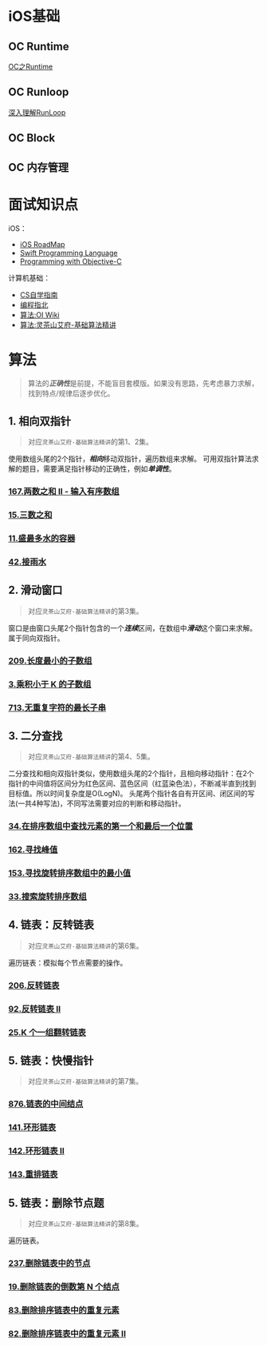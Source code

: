 # iOS基础
## OC Runtime
[OC之Runtime](https://juejin.cn/post/6914203330277769230)
## OC Runloop
[深入理解RunLoop](https://blog.ibireme.com/2015/05/18/runloop/)
## OC Block

## OC 内存管理

# 面试知识点
iOS：
- [iOS RoadMap](https://roadmap.isylar.com/)
- [Swift Programming Language](https://docs.swift.org/swift-book/documentation/the-swift-programming-language)
- [Programming with Objective-C](https://developer.apple.com/library/archive/documentation/Cocoa/Conceptual/ProgrammingWithObjectiveC/Introduction/Introduction.html#//apple_ref/doc/uid/TP40011210-CH1-SW1)

计算机基础：
- [CS自学指南](https://csdiy.wiki/)
- [编程指北](https://csguide.cn/)
- [算法:OI Wiki](https://oi-wiki.org/basic/)
- [算法:灵茶山艾府-基础算法精讲](https://space.bilibili.com/206214/channel/collectiondetail?sid=842776&ctype=0)

# 算法
> 算法的***正确性***是前提，不能盲目套模版。如果没有思路，先考虑暴力求解，找到特点/规律后逐步优化。

## 1. 相向双指针
> 对应`灵茶山艾府-基础算法精讲`的第1、2集。

使用数组头尾的2个指针，***相向***移动双指针，遍历数组来求解。
可用双指针算法求解的题目，需要满足指针移动的正确性，例如***单调性***。
### [167.两数之和 II - 输入有序数组](https://leetcode.cn/problems/two-sum-ii-input-array-is-sorted/solution/san-shu-zhi-he-bu-hui-xie-xiang-xiang-sh-6wbq/)
### [15.三数之和](https://leetcode.cn/problems/3sum/solution/shuang-zhi-zhen-xiang-bu-ming-bai-yi-ge-pno55/)
### [11.盛最多水的容器](https://leetcode.cn/problems/container-with-most-water/solution/by-endlesscheng-f0xz/)
### [42.接雨水](https://leetcode.cn/problems/trapping-rain-water/solution/zuo-liao-nbian-huan-bu-hui-yi-ge-shi-pin-ukwm/)

## 2. 滑动窗口
> 对应`灵茶山艾府-基础算法精讲`的第3集。

窗口是由窗口头尾2个指针包含的一个***连续***区间，在数组中***滑动***这个窗口来求解。属于同向双指针。
### [209.长度最小的子数组](https://leetcode.cn/problems/minimum-size-subarray-sum/solution/biao-ti-xia-biao-zong-suan-cuo-qing-kan-k81nh/)
### [3.乘积小于 K 的子数组](https://leetcode.cn/problems/subarray-product-less-than-k/solution/xia-biao-zong-suan-cuo-qing-kan-zhe-by-e-jebq/)
### [713.无重复字符的最长子串](https://leetcode.cn/problems/longest-substring-without-repeating-characters/solution/xia-biao-zong-suan-cuo-qing-kan-zhe-by-e-iaks/)

## 3. 二分查找
> 对应`灵茶山艾府-基础算法精讲`的第4、5集。

二分查找和相向双指针类似，使用数组头尾的2个指针，且相向移动指针：在2个指针的中间值将区间分为红色区间、蓝色区间（红蓝染色法），不断减半直到找到目标值。所以时间复杂度是O(LogN)。
头尾两个指针各自有开区间、闭区间的写法(一共4种写法)，不同写法需要对应的判断和移动指针。
### [34.在排序数组中查找元素的第一个和最后一个位置](https://leetcode.cn/problems/find-first-and-last-position-of-element-in-sorted-array/solution/er-fen-cha-zhao-zong-shi-xie-bu-dui-yi-g-t9l9/)
### [162.寻找峰值](https://leetcode.cn/problems/find-peak-element/solution/by-endlesscheng-9ass/)
### [153.寻找旋转排序数组中的最小值](https://leetcode.cn/problems/find-minimum-in-rotated-sorted-array/solution/by-endlesscheng-owgd/)
### [33.搜索旋转排序数组](https://leetcode.cn/problems/search-in-rotated-sorted-array/solution/by-endlesscheng-auuh/)

## 4. 链表：反转链表
> 对应`灵茶山艾府-基础算法精讲`的第6集。

遍历链表：模拟每个节点需要的操作。
### [206.反转链表](https://leetcode.cn/problems/reverse-linked-list/solution/you-xie-cuo-liao-yi-ge-shi-pin-jiang-tou-o5zy/)
### [92.反转链表 II](https://leetcode.cn/problems/reverse-linked-list-ii/solution/you-xie-cuo-liao-yi-ge-shi-pin-jiang-tou-teqq/)
### [25.K 个一组翻转链表](https://leetcode.cn/problems/reverse-nodes-in-k-group/solution/you-xie-cuo-liao-yi-ge-shi-pin-jiang-tou-plfs/)

## 5. 链表：快慢指针
> 对应`灵茶山艾府-基础算法精讲`的第7集。

### [876.链表的中间结点](https://leetcode.cn/problems/middle-of-the-linked-list/solution/mei-xiang-ming-bai-yi-ge-shi-pin-jiang-t-wzwm/)
### [141.环形链表](https://leetcode.cn/problems/linked-list-cycle/solution/mei-xiang-ming-bai-yi-ge-shi-pin-jiang-t-c4sw/)
### [142.环形链表 II](https://leetcode.cn/problems/linked-list-cycle-ii/solution/mei-xiang-ming-bai-yi-ge-shi-pin-jiang-t-nvsq/)
### [143.重排链表](https://leetcode.cn/problems/reorder-list/solution/mei-xiang-ming-bai-yi-ge-shi-pin-jiang-t-u66q/)

## 5. 链表：删除节点题
> 对应`灵茶山艾府-基础算法精讲`的第8集。

遍历链表。
### [237.删除链表中的节点](https://leetcode.cn/problems/delete-node-in-a-linked-list/solutions/2004056/ru-he-shan-chu-jie-dian-liu-fen-zhong-ga-x3kn/)
### [19.删除链表的倒数第 N 个结点](https://leetcode.cn/problems/remove-nth-node-from-end-of-list/solutions/2004057/ru-he-shan-chu-jie-dian-liu-fen-zhong-ga-xpfs/)
### [83.删除排序链表中的重复元素](https://leetcode.cn/problems/remove-duplicates-from-sorted-list/solutions/2004062/ru-he-qu-zhong-yi-ge-shi-pin-jiang-tou-p-98g7/)
### [82.删除排序链表中的重复元素 II](https://leetcode.cn/problems/remove-duplicates-from-sorted-list-ii/solutions/2004067/ru-he-qu-zhong-yi-ge-shi-pin-jiang-tou-p-2ddn/)



